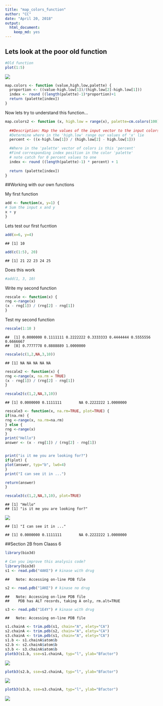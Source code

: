 ```yaml
---
title: "map_colors_function"
author: "CC"
date: "April 20, 2018"
output: 
  html_document: 
    keep_md: yes
---
```




## Lets look at the poor old function


```r
#Old function
plot(1:5)
```

![](tiral_files/figure-html/unnamed-chunk-1-1.png)<!-- -->

```r
map.colors <- function (value,high.low,palette) {
  proportion <- ((value-high.low[1])/(high.low[2]-high.low[1]))
  index <- round ((length(palette)-1)*proportion)+1
  return (palette[index])
}
```
Now lets try to understand this function...


```r
map.colors2 <- function (x, high.low = range(x), palette=cm.colors(100)) {
  
  ##Description: Map the values of the input vector to the input colors vector 'palette'
  #Determine where in the 'high.low' range our values of 'x' lie
  percent <- ((x-high.low[1]) / (high.low[2] - high.low[1]))

  #Where in the 'palette' vector of colors is this 'percent'
  #Find corresponding index position in the color 'palette'
  # note catch for 0 percent values to one
  index <- round ((length(palette)-1) * percent) + 1
  
  return (palette[index])
}
```

##Working with our own functions

My first function


```r
add <- function(x, y=1) {
# Sum the input x and y
x + y
}
```

Lets test our first fucntion

```r
add(x=6, y=4)
```

```
## [1] 10
```


```r
add(c(1:5), 20)
```

```
## [1] 21 22 23 24 25
```

Does this work


```r
#add(1, 3, 10)
```

Write my second function 

```r
rescale <- function(x) {
rng <-range(x)
(x - rng[1]) / (rng[2] - rng[1])
}
```

Test my second function

```r
rescale(1:10 )
```

```
##  [1] 0.0000000 0.1111111 0.2222222 0.3333333 0.4444444 0.5555556 0.6666667
##  [8] 0.7777778 0.8888889 1.0000000
```


```r
rescale(c(1,2,NA,3,10))
```

```
## [1] NA NA NA NA NA
```


```r
rescale2 <- function(x) {
rng <-range(x, na.rm = TRUE)
(x - rng[1]) / (rng[2] - rng[1])
}
```


```r
rescale2(c(1,2,NA,3,10))
```

```
## [1] 0.0000000 0.1111111        NA 0.2222222 1.0000000
```

```r
rescale3 <- function(x, na.rm=TRUE, plot=TRUE) {
if(na.rm) {
rng <-range(x, na.rm=na.rm)
} else {
rng <-range(x)
}
print("Hello")
answer <- (x - rng[1]) / (rng[2] - rng[1])


print("is it me you are looking for?")
if(plot) {
plot(answer, typ="b", lwd=4)
}
print("I can see it in ...")

return(answer)
}
```


```r
rescale3(c(1,2,NA,3,10), plot=TRUE)
```

```
## [1] "Hello"
## [1] "is it me you are looking for?"
```

![](tiral_files/figure-html/unnamed-chunk-13-1.png)<!-- -->

```
## [1] "I can see it in ..."
```

```
## [1] 0.0000000 0.1111111        NA 0.2222222 1.0000000
```

##Section 2B from Claass 6


```r
library(bio3d)
```



```r
# Can you improve this analysis code?
library(bio3d)
s1 <- read.pdb("4AKE") # kinase with drug
```

```
##   Note: Accessing on-line PDB file
```

```r
s2 <- read.pdb("1AKE") # kinase no drug
```

```
##   Note: Accessing on-line PDB file
##    PDB has ALT records, taking A only, rm.alt=TRUE
```

```r
s3 <- read.pdb("1E4Y") # kinase with drug
```

```
##   Note: Accessing on-line PDB file
```

```r
s1.chainA <- trim.pdb(s1, chain="A", elety="CA")
s2.chainA <- trim.pdb(s2, chain="A", elety="CA")
s3.chainA <- trim.pdb(s1, chain="A", elety="CA")
s1.b <- s1.chainA$atom$b
s2.b <- s2.chainA$atom$b
s3.b <- s3.chainA$atom$b
plotb3(s1.b, sse=s1.chainA, typ="l", ylab="Bfactor")
```

![](tiral_files/figure-html/unnamed-chunk-15-1.png)<!-- -->

```r
plotb3(s2.b, sse=s2.chainA, typ="l", ylab="Bfactor")
```

![](tiral_files/figure-html/unnamed-chunk-15-2.png)<!-- -->

```r
plotb3(s3.b, sse=s3.chainA, typ="l", ylab="Bfactor")
```

![](tiral_files/figure-html/unnamed-chunk-15-3.png)<!-- -->



